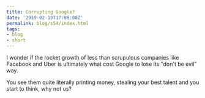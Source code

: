 ```yaml
---
title: Corrupting Google?
date: '2019-02-13T17:08:08Z'
permalink: blog/s54/index.html
tags:
- blog
- short
---
```


I wonder if the rocket growth of less than scrupulous companies like Facebook and Uber is ultimately what cost Google to lose its "don't be evil" way.

You see them quite literally printing money, stealing your best talent and you start to think, why not us?
